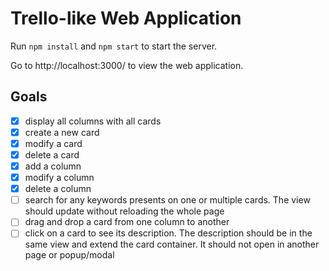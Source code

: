 # Trello-like Web Application

Run `npm install` and `npm start` to start the server.

Go to http://localhost:3000/ to view the web application.

## Goals

- [x] display all columns with all cards
- [x] create a new card
- [x] modify a card
- [x] delete a card
- [x] add a column
- [x] modify a column
- [x] delete a column
- [ ] search for any keywords presents on one or multiple cards. The view should update without reloading the whole page
- [ ] drag and drop a card from one column to another
- [ ] click on a card to see its description. The description should be in the same view and extend the card container. It should not open in another page or popup/modal